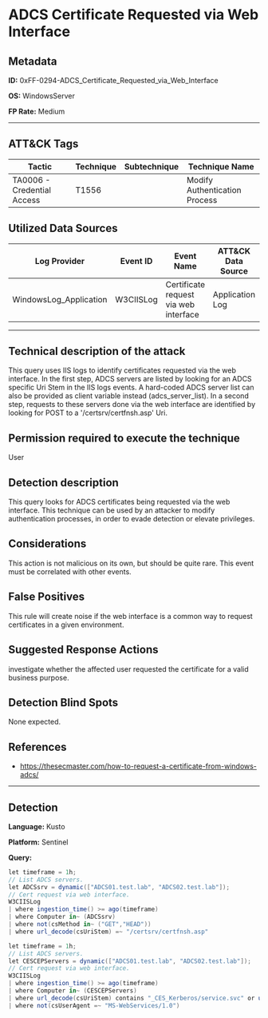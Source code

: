 # ADCS Certificate Requested via Web Interface

## Metadata
**ID:** 0xFF-0294-ADCS_Certificate_Requested_via_Web_Interface

**OS:** WindowsServer

**FP Rate:** Medium

---

## ATT&CK Tags

| Tactic | Technique | Subtechnique | Technique Name |
|---|---|---| --- |
| TA0006 - Credential Access | T1556 |  | Modify Authentication Process|

## Utilized Data Sources

| Log Provider | Event ID | Event Name | ATT&CK Data Source | ATT&CK Data Component|
|---------|---------|----------|---------|---------|
|WindowsLog_Application|W3CIISLog|Certificate request via web interface|Application Log|Application Log Content|
---

## Technical description of the attack
​This query uses IIS logs to identify certificates requested via the web interface. In the first step, ADCS servers are listed by looking for an ADCS specific Uri Stem in the IIS logs events. A hard-coded ADCS server list can also be provided as client variable instead (adcs_server_list). In a second step, requests to these servers done via the web interface are identified by looking for POST to a '/certsrv/certfnsh.asp' Uri.


## Permission required to execute the technique
User

## Detection description
This query looks for ADCS certificates being requested via the web interface. This technique can be used by an attacker to modify authentication processes, in order to evade detection or elevate privileges.


## Considerations
This action is not malicious on its own, but should be quite rare. This event must be correlated with other events.


## False Positives
This rule will create noise if the web interface is a common way to request certificates in a given environment.


## Suggested Response Actions
investigate whether the affected user requested the certificate for a valid business purpose.


## Detection Blind Spots
None expected.


## References
* https://thesecmaster.com/how-to-request-a-certificate-from-windows-adcs/

---

## Detection

**Language:** Kusto

**Platform:** Sentinel

**Query:**
```C#
let timeframe = 1h;
// List ADCS servers.
let ADCSsrv = dynamic(["ADCS01.test.lab", "ADCS02.test.lab"]);
// Cert request via web interface.
W3CIISLog
| where ingestion_time() >= ago(timeframe)
| where Computer in~ (ADCSsrv)
| where not(csMethod in~ ("GET","HEAD"))
| where url_decode(csUriStem) =~ "/certsrv/certfnsh.asp"
```

```C#
let timeframe = 1h;
// List ADCS servers.
let CESCEPServers = dynamic(["ADCS01.test.lab", "ADCS02.test.lab"]);
// Cert request via web interface.
W3CIISLog
| where ingestion_time() >= ago(timeframe)
| where Computer in~ (CESCEPServers)
| where url_decode(csUriStem) contains "_CES_Kerberos/service.svc" or url_decode(csUriQuery) contains "_CEP_Kerberos/service.svc"
| where not(csUserAgent =~ "MS-WebServices/1.0")
```


